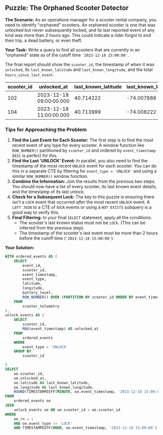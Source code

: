 ## Puzzle: The Orphaned Scooter Detector

**The Scenario:** As an operations manager for a scooter rental company, you need to identify "orphaned" scooters. An orphaned scooter is one that was unlocked but never subsequently locked, and its last reported event of any kind was more than 2 hours ago. This could indicate a rider forgot to end their trip, a dead battery, or even theft.

**Your Task:** Write a query to find all scooters that are currently in an "orphaned" state as of the cutoff time `'2023-12-18 15:00:00'`.

The final report should show the `scooter_id`, the timestamp of when it was `unlocked`, its `last_known_latitude` and `last_known_longitude`, and the total `hours_since_last_event`.

| **scooter_id** | **unlocked_at**   | **last_known_latitude** | **last_known_longitude** | **hours_since_last_event** |
| -------------------- | ----------------------- | ----------------------------- | ------------------------------ | -------------------------------- |
| 102                  | 2023-12-18 09:00:00.000 | 40.714222                     | -74.007888                     | 5.83                             |
| 104                  | 2023-12-18 11:00:00.000 | 40.713999                     | -74.008222                     | 3.92                             |

### Tips for Approaching the Problem

1. **Find the Last Event for Each Scooter:** The first step is to find the most recent event of any type for every scooter. A window function like `ROW_NUMBER()` partitioned by `scooter_id` and ordered by `event_timestamp DESC` is perfect for this.
2. **Find the Last 'UNLOCK' Event:** In parallel, you also need to find the timestamp of the most recent `UNLOCK` event for each scooter. You can do this in a separate CTE by filtering for `event_type = 'UNLOCK'` and using a similar `ROW_NUMBER()` window function.
3. **Combine the Information:** Join the results from the previous two steps. You should now have a list of every scooter, its last known event details, and the timestamp of its last unlock.
4. **Check for a Subsequent Lock:** The key to this puzzle is ensuring there isn't a `LOCK` event that occurred *after* the most recent `UNLOCK` event. A `LEFT JOIN` to a CTE of lock events or using a `NOT EXISTS` subquery is a good way to verify this.
5. **Final Filtering:** In your final `SELECT` statement, apply all the conditions:
   * The scooter's last known status must not be `LOCK`. (This can be inferred from the previous step).
   * The timestamp of the scooter's last event must be more than 2 hours before the cutoff time (`'2023-12-18 15:00:00'`).

**Your Solution:**

```sql
WITH ordered_events AS (
	SELECT
		event_id,
		scooter_id,
		event_timestamp,
		event_type,
		latitude,
		longitude,
		battery_level,
		ROW_NUMBER() OVER (PARTITION BY scooter_id ORDER BY event_timestamp DESC) AS rn
	FROM
		scooter_telemetry
),
unlock_events AS (
	SELECT
		scooter_id,
		MAX(event_timestamp) AS unlocked_at
	FROM
		ordered_events
	WHERE
		event_type = 'UNLOCK'
	GROUP BY
		scooter_id

)
SELECT
	oe.scooter_id,
	ue.unlocked_at,
	oe.latitude AS last_known_latitude,
	oe.longitude AS last_known_longitude,
	ROUND(TIMESTAMPDIFF(MINUTE, oe.event_timestamp, '2023-12-18 15:00:00') / 60.0, 2) AS hours_since_last_event
FROM
	ordered_events oe
JOIN
	unlock_events ue ON ue.scooter_id = oe.scooter_id
WHERE
	oe.rn = 1
	AND oe.event_type != 'LOCK'
	AND TIMESTAMPDIFF(HOUR, oe.event_timestamp, '2023-12-18 15:00:00') > 2;
```

